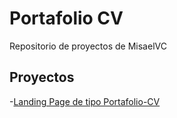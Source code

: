 # Portafolio CV

Repositorio de proyectos de MisaelVC

## Proyectos

-[Landing Page de tipo Portafolio-CV](https://misaelvc.github.io/portafolio-cv)
